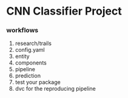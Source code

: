 # CNN Classifier Project

### workflows

1. research/trails
2. config.yaml
3. entity
4. components
5. pipeline
6. prediction
7. test your package
8. dvc for the reproducing pipeline

